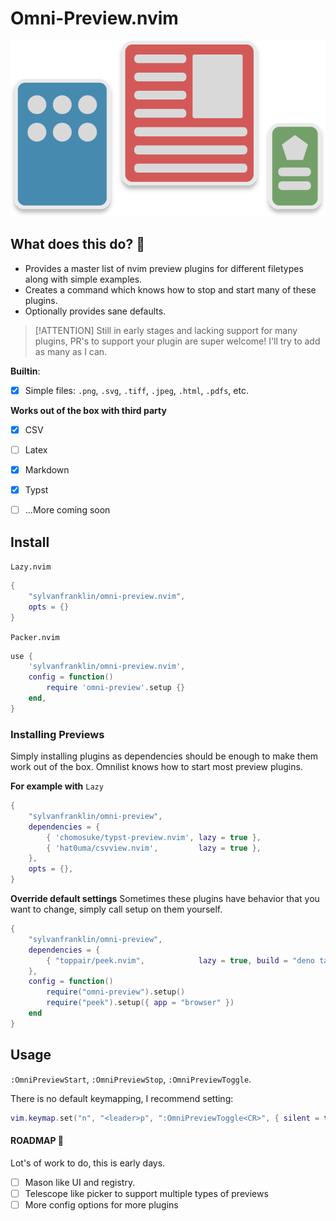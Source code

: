 # Omni-Preview.nvim
<p align="center">
  <img src="./preview.svg" />
</p>

## What does this do? 👀
* Provides a master list of nvim preview plugins for different filetypes along with simple examples. 
* Creates a command which knows how to stop and start many of these plugins.
* Optionally provides sane defaults.

> [!ATTENTION]
> Still in early stages and lacking support for many plugins, PR's to support your plugin are super welcome! I'll try to add as many as I can.

**Builtin**: 
- [x] Simple files: `.png`, `.svg`, `.tiff`, `.jpeg`, `.html`, `.pdfs`, etc. 

**Works out of the box with third party** 
- [x] CSV 
- [ ] Latex
- [x] Markdown
- [x] Typst
- [ ] ...More coming soon


## Install

`Lazy.nvim`

```lua
{
    "sylvanfranklin/omni-preview.nvim",
    opts = {}
}
```
`Packer.nvim` 

```lua
use {
    'sylvanfranklin/omni-preview.nvim',
    config = function()
        require 'omni-preview'.setup {}
    end,
}
```

### Installing Previews
Simply installing plugins as dependencies should be enough to make them work out of the box. Omnilist knows how to start most preview plugins.  

**For example with** `Lazy`

```lua 
{
    "sylvanfranklin/omni-preview",
    dependencies = {
        { 'chomosuke/typst-preview.nvim', lazy = true },                                         -- typst
        { 'hat0uma/csvview.nvim',         lazy = true },                                         -- csv
    },
    opts = {},
}
```
**Override default settings**
Sometimes these plugins have behavior that you want to change, simply call setup on them yourself.  

```lua
{
    "sylvanfranklin/omni-preview",
    dependencies = {
        { "toppair/peek.nvim",            lazy = true, build = "deno task --quiet build:fast" } -- markdown
    },
    config = function()
        require("omni-preview").setup()
        require("peek").setup({ app = "browser" })
    end
}
```

## Usage
`:OmniPreviewStart`, `:OmniPreviewStop`, `:OmniPreviewToggle`. 

There is no default keymapping, I recommend setting: 

```lua
vim.keymap.set("n", "<leader>p", ":OmniPreviewToggle<CR>", { silent = true })
```

#### ROADMAP 🌾
Lot's of work to do, this is early days. 
- [ ] Mason like UI and registry. 
- [ ] Telescope like picker to support multiple types of previews
- [ ] More config options for more plugins

